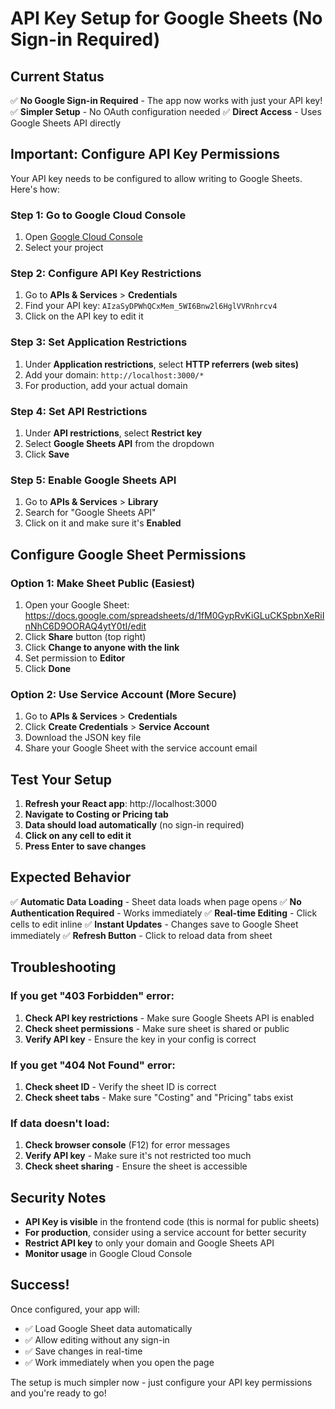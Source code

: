 # API Key Setup for Google Sheets (No Sign-in Required)

## Current Status
✅ **No Google Sign-in Required** - The app now works with just your API key!
✅ **Simpler Setup** - No OAuth configuration needed
✅ **Direct Access** - Uses Google Sheets API directly

## Important: Configure API Key Permissions

Your API key needs to be configured to allow writing to Google Sheets. Here's how:

### Step 1: Go to Google Cloud Console
1. Open [Google Cloud Console](https://console.cloud.google.com/)
2. Select your project

### Step 2: Configure API Key Restrictions
1. Go to **APIs & Services** > **Credentials**
2. Find your API key: `AIzaSyDPWhQCxMem_5WI6Bnw2l6HglVVRnhrcv4`
3. Click on the API key to edit it

### Step 3: Set Application Restrictions
1. Under **Application restrictions**, select **HTTP referrers (web sites)**
2. Add your domain: `http://localhost:3000/*`
3. For production, add your actual domain

### Step 4: Set API Restrictions
1. Under **API restrictions**, select **Restrict key**
2. Select **Google Sheets API** from the dropdown
3. Click **Save**

### Step 5: Enable Google Sheets API
1. Go to **APIs & Services** > **Library**
2. Search for "Google Sheets API"
3. Click on it and make sure it's **Enabled**

## Configure Google Sheet Permissions

### Option 1: Make Sheet Public (Easiest)
1. Open your Google Sheet: https://docs.google.com/spreadsheets/d/1fM0GypRvKiGLuCKSpbnXeRiInNhC6D9OORAQ4ytY0tI/edit
2. Click **Share** button (top right)
3. Click **Change to anyone with the link**
4. Set permission to **Editor**
5. Click **Done**

### Option 2: Use Service Account (More Secure)
1. Go to **APIs & Services** > **Credentials**
2. Click **Create Credentials** > **Service Account**
3. Download the JSON key file
4. Share your Google Sheet with the service account email

## Test Your Setup

1. **Refresh your React app**: http://localhost:3000
2. **Navigate to Costing or Pricing tab**
3. **Data should load automatically** (no sign-in required)
4. **Click on any cell to edit it**
5. **Press Enter to save changes**

## Expected Behavior

✅ **Automatic Data Loading** - Sheet data loads when page opens
✅ **No Authentication Required** - Works immediately
✅ **Real-time Editing** - Click cells to edit inline
✅ **Instant Updates** - Changes save to Google Sheet immediately
✅ **Refresh Button** - Click to reload data from sheet

## Troubleshooting

### If you get "403 Forbidden" error:
1. **Check API key restrictions** - Make sure Google Sheets API is enabled
2. **Check sheet permissions** - Make sure sheet is shared or public
3. **Verify API key** - Ensure the key in your config is correct

### If you get "404 Not Found" error:
1. **Check sheet ID** - Verify the sheet ID is correct
2. **Check sheet tabs** - Make sure "Costing" and "Pricing" tabs exist

### If data doesn't load:
1. **Check browser console** (F12) for error messages
2. **Verify API key** - Make sure it's not restricted too much
3. **Check sheet sharing** - Ensure the sheet is accessible

## Security Notes

- **API Key is visible** in the frontend code (this is normal for public sheets)
- **For production**, consider using a service account for better security
- **Restrict API key** to only your domain and Google Sheets API
- **Monitor usage** in Google Cloud Console

## Success!

Once configured, your app will:
- ✅ Load Google Sheet data automatically
- ✅ Allow editing without any sign-in
- ✅ Save changes in real-time
- ✅ Work immediately when you open the page

The setup is much simpler now - just configure your API key permissions and you're ready to go! 